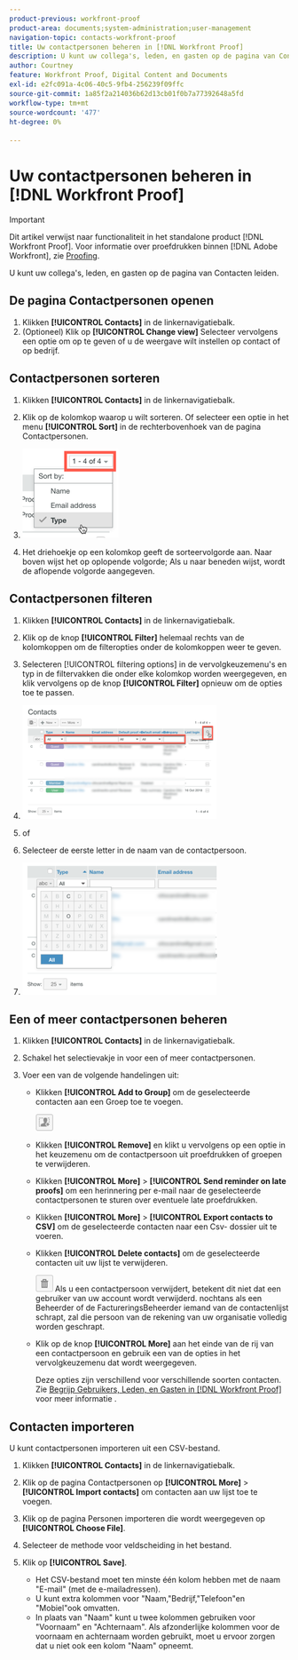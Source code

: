 ```yaml
---
product-previous: workfront-proof
product-area: documents;system-administration;user-management
navigation-topic: contacts-workfront-proof
title: Uw contactpersonen beheren in [!DNL Workfront Proof]
description: U kunt uw collega's, leden, en gasten op de pagina van Contacten leiden.
author: Courtney
feature: Workfront Proof, Digital Content and Documents
exl-id: e2fc091a-4c06-40c5-9fb4-256239f09ffc
source-git-commit: 1a85f2a214036b62d13cb01f0b7a77392648a5fd
workflow-type: tm+mt
source-wordcount: '477'
ht-degree: 0%

---
```


# Uw contactpersonen beheren in [!DNL Workfront Proof]

>[!IMPORTANT]
>
>Dit artikel verwijst naar functionaliteit in het standalone product [!DNL Workfront Proof]. Voor informatie over proefdrukken binnen [!DNL Adobe Workfront], zie [Proofing](../../../review-and-approve-work/proofing/proofing.md).

U kunt uw collega&#39;s, leden, en gasten op de pagina van Contacten leiden.

## De pagina Contactpersonen openen

1. Klikken **[!UICONTROL Contacts]** in de linkernavigatiebalk.
1. (Optioneel) Klik op **[!UICONTROL Change view]** Selecteer vervolgens een optie om op te geven of u de weergave wilt instellen op contact of op bedrijf.

## Contactpersonen sorteren

1. Klikken **[!UICONTROL Contacts]** in de linkernavigatiebalk.
1. Klik op de kolomkop waarop u wilt sorteren.
Of selecteer een optie in het menu **[!UICONTROL Sort]** in de rechterbovenhoek van de pagina Contactpersonen.

1. ![Contacten_pagina-Sort_menu.png](assets/contacts-page-sort-menu.png)

1. Het driehoekje op een kolomkop geeft de sorteervolgorde aan. Naar boven wijst het op oplopende volgorde; Als u naar beneden wijst, wordt de aflopende volgorde aangegeven.

## Contactpersonen filteren

1. Klikken **[!UICONTROL Contacts]** in de linkernavigatiebalk.
1. Klik op de knop **[!UICONTROL Filter]** helemaal rechts van de kolomkoppen om de filteropties onder de kolomkoppen weer te geven.
1. Selecteren [!UICONTROL filtering options] in de vervolgkeuzemenu&#39;s en typ in de filtervakken die onder elke kolomkop worden weergegeven, en klik vervolgens op de knop **[!UICONTROL Filter]** opnieuw om de opties toe te passen.
1. ![Contacten_pagina-Filteren_opties.png](assets/contacts-page-filtering-options-350x205.png)

1. of
1. Selecteer de eerste letter in de naam van de contactpersoon.
1. ![Contacten_pagina-filtering_by_letter.png](assets/contacts-page-filtering-by-letter-350x238.png)

## Een of meer contactpersonen beheren

1. Klikken **[!UICONTROL Contacts]** in de linkernavigatiebalk.
1. Schakel het selectievakje in voor een of meer contactpersonen.
1. Voer een van de volgende handelingen uit:

   * Klikken **[!UICONTROL Add to Group]** om de geselecteerde contacten aan een Groep toe te voegen.

      ![Add_to_Group_btn.png](assets/add-to-group-btn.png)

   * Klikken **[!UICONTROL Remove]** en klikt u vervolgens op een optie in het keuzemenu om de contactpersoon uit proefdrukken of groepen te verwijderen.
   * Klikken **[!UICONTROL More]** > **[!UICONTROL Send reminder on late proofs]** om een herinnering per e-mail naar de geselecteerde contactpersonen te sturen over eventuele late proefdrukken.

   * Klikken **[!UICONTROL More]** > **[!UICONTROL Export contacts to CSV]** om de geselecteerde contacten naar een Csv- dossier uit te voeren.

   * Klikken **[!UICONTROL Delete contacts]** om de geselecteerde contacten uit uw lijst te verwijderen.

      ![Prullenbak_knop.png](assets/trash-button.png)
Als u een contactpersoon verwijdert, betekent dit niet dat een gebruiker van uw account wordt verwijderd. nochtans als een Beheerder of de FactureringsBeheerder iemand van de contactenlijst schrapt, zal die persoon van de rekening van uw organisatie volledig worden geschrapt.

   * Klik op de knop **[!UICONTROL More]** aan het einde van de rij van een contactpersoon en gebruik een van de opties in het vervolgkeuzemenu dat wordt weergegeven.

      Deze opties zijn verschillend voor verschillende soorten contacten. Zie [Begrijp Gebruikers, Leden, en Gasten in [!DNL Workfront Proof]](../../../workfront-proof/wp-mnguserscontacts/contacts/use-members-guests.md) voor meer informatie .

## Contacten importeren

U kunt contactpersonen importeren uit een CSV-bestand.

1. Klikken **[!UICONTROL Contacts]** in de linkernavigatiebalk.
1. Klik op de pagina Contactpersonen op **[!UICONTROL More]** > **[!UICONTROL Import contacts]** om contacten aan uw lijst toe te voegen.

1. Klik op de pagina Personen importeren die wordt weergegeven op **[!UICONTROL Choose File]**.
1. Selecteer de methode voor veldscheiding in het bestand.
1. Klik op **[!UICONTROL Save]**.

   * Het CSV-bestand moet ten minste één kolom hebben met de naam &quot;E-mail&quot; (met de e-mailadressen).
   * U kunt extra kolommen voor &quot;Naam,&quot;Bedrijf,&quot;Telefoon&quot;en &quot;Mobiel&quot;ook omvatten.
   * In plaats van &quot;Naam&quot; kunt u twee kolommen gebruiken voor &quot;Voornaam&quot; en &quot;Achternaam&quot;. Als afzonderlijke kolommen voor de voornaam en achternaam worden gebruikt, moet u ervoor zorgen dat u niet ook een kolom &quot;Naam&quot; opneemt.
